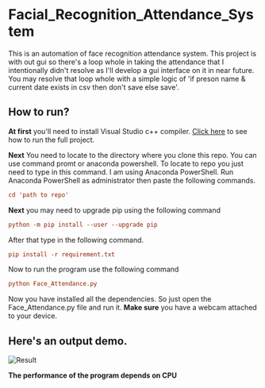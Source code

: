 # Facial_Recognition_Attendance_System

This is an automation of face recognition attendance system. This project is with out gui so 
there's a loop whole in taking the attendance that I intentionally didn't resolve as I'll develop a 
gui interface on it in near future. You may resolve that loop whole with a simple logic of 'if preson name & current date exists in csv then don't save else save'.

## How to run?
**At first** you'll need to install Visual Studio c++ compiler. [Click here](https://photos.app.goo.gl/M8PzunQB9ZbtusuF8) to see how to run the full project.

**Next** You need to locate to the directory where you clone this repo. You can use command promt
or anaconda powershell. To locate to repo you just need to type in this command. I am using Anaconda PowerShell. Run Anaconda PowerShell as administrator then paste the following commands.

```ini
cd 'path to repo'
```
**Next** you may need to upgrade pip using the following command
```ini
python -m pip install --user --upgrade pip
```

After that type in the following command.

```ini
pip install -r requirement.txt
```

Now to run the program use the following command

```ini
python Face_Attendance.py
```

Now you have installed all the dependencies. So just open the Face_Attendance.py file and run it.
**Make sure** you have a webcam attached to your device.

## Here's an output demo.
![Result](./result.gif)

**The performance of the program depends on CPU**

 
